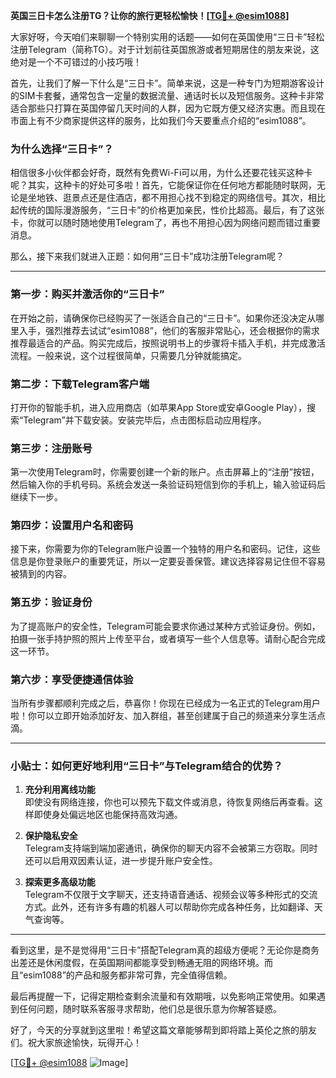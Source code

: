 **英国三日卡怎么注册TG？让你的旅行更轻松愉快！[[TG💪+ @esim1088](https://t.me/s/esim1088)]**

大家好呀，今天咱们来聊聊一个特别实用的话题——如何在英国使用“三日卡”轻松注册Telegram（简称TG）。对于计划前往英国旅游或者短期居住的朋友来说，这绝对是一个不可错过的小技巧哦！

首先，让我们了解一下什么是“三日卡”。简单来说，这是一种专门为短期游客设计的SIM卡套餐，通常包含一定量的数据流量、通话时长以及短信服务。这种卡非常适合那些只打算在英国停留几天时间的人群，因为它既方便又经济实惠。而且现在市面上有不少商家提供这样的服务，比如我们今天要重点介绍的“esim1088”。

### **为什么选择“三日卡”？**

相信很多小伙伴都会好奇，既然有免费Wi-Fi可以用，为什么还要花钱买这种卡呢？其实，这种卡的好处可多啦！首先，它能保证你在任何地方都能随时联网，无论是坐地铁、逛景点还是住酒店，都不用担心找不到稳定的网络信号。其次，相比起传统的国际漫游服务，“三日卡”的价格更加亲民，性价比超高。最后，有了这张卡，你就可以随时随地使用Telegram了，再也不用担心因为网络问题而错过重要消息。

那么，接下来我们就进入正题：如何用“三日卡”成功注册Telegram呢？

---

### **第一步：购买并激活你的“三日卡”**

在开始之前，请确保你已经购买了一张适合自己的“三日卡”。如果你还没决定从哪里入手，强烈推荐去试试“esim1088”，他们的客服非常贴心，还会根据你的需求推荐最适合的产品。购买完成后，按照说明书上的步骤将卡插入手机，并完成激活流程。一般来说，这个过程很简单，只需要几分钟就能搞定。

### **第二步：下载Telegram客户端**

打开你的智能手机，进入应用商店（如苹果App Store或安卓Google Play），搜索“Telegram”并下载安装。安装完毕后，点击图标启动应用程序。

### **第三步：注册账号**

第一次使用Telegram时，你需要创建一个新的账户。点击屏幕上的“注册”按钮，然后输入你的手机号码。系统会发送一条验证码短信到你的手机上，输入验证码后继续下一步。

### **第四步：设置用户名和密码**

接下来，你需要为你的Telegram账户设置一个独特的用户名和密码。记住，这些信息是你登录账户的重要凭证，所以一定要妥善保管。建议选择容易记住但不容易被猜到的内容。

### **第五步：验证身份**

为了提高账户的安全性，Telegram可能会要求你通过某种方式验证身份。例如，拍摄一张手持护照的照片上传至平台，或者填写一些个人信息等。请耐心配合完成这一环节。

### **第六步：享受便捷通信体验**

当所有步骤都顺利完成之后，恭喜你！你现在已经成为一名正式的Telegram用户啦！你可以立即开始添加好友、加入群组，甚至创建属于自己的频道来分享生活点滴。

---

### **小贴士：如何更好地利用“三日卡”与Telegram结合的优势？**

1. **充分利用离线功能**  
   即使没有网络连接，你也可以预先下载文件或消息，待恢复网络后再查看。这样即使身处偏远地区也能保持高效沟通。

2. **保护隐私安全**  
   Telegram支持端到端加密通讯，确保你的聊天内容不会被第三方窃取。同时还可以启用双因素认证，进一步提升账户安全性。

3. **探索更多高级功能**  
   Telegram不仅限于文字聊天，还支持语音通话、视频会议等多种形式的交流方式。此外，还有许多有趣的机器人可以帮助你完成各种任务，比如翻译、天气查询等。

---

看到这里，是不是觉得用“三日卡”搭配Telegram真的超级方便呢？无论你是商务出差还是休闲度假，在英国期间都能享受到畅通无阻的网络环境。而且“esim1088”的产品和服务都非常可靠，完全值得信赖。

最后再提醒一下，记得定期检查剩余流量和有效期哦，以免影响正常使用。如果遇到任何问题，随时联系客服寻求帮助，他们总是很乐意为你解答疑惑。

好了，今天的分享就到这里啦！希望这篇文章能够帮到即将踏上英伦之旅的朋友们。祝大家旅途愉快，玩得开心！

[[TG💪+ @esim1088](https://t.me/s/esim1088) ![Image](https://i.postimg.cc/4NQfJmqS/Snipaste-2025-05-13-00-14-12.png)]